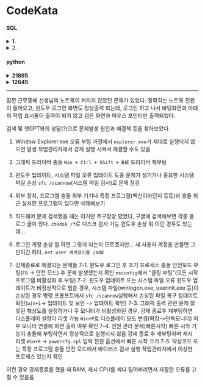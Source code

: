 # CodeKata
#### SQL
<details>
<summary><b>1. </b></summary>

[link](https://school.programmers.co.kr/learn/courses/30/lessons/284527)

```sql
WITH G AS(SELECT G1.EMP_NO, G1.SCORE+G2.SCORE AS SCORE
    FROM HR_GRADE G1 JOIN HR_GRADE G2
    ON G1.EMP_NO = G2.EMP_NO
    WHERE G1.YEAR=2022 AND G1.HALF_YEAR=1 AND G2.YEAR=2022 AND G2.HALF_YEAR=2)
SELECT G.SCORE, E.EMP_NO, E.EMP_NAME, E.POSITION, E.EMAIL
FROM HR_EMPLOYEES E JOIN G
ON E.EMP_NO = G.EMP_NO
ORDER BY G.SCORE DESC
LIMIT 1
```
- subquery로 상반기 하반기의 점수를 합침
- `MAX` 사용하지 않고 `ORDER BY`, `LIMIT`을 사용

</details>

<details>
<summary>2. </summary>

[link](https://school.programmers.co.kr/learn/courses/30/lessons/276034)

```SQL
SELECT ID, EMAIL, FIRST_NAME, LAST_NAME
FROM DEVELOPERS
WHERE ((SELECT CODE FROM SKILLCODES WHERE NAME='PYTHON') | (SELECT CODE FROM SKILLCODES WHERE NAME='C#')) & SKILL_CODE
ORDER BY ID
```
- 서브쿼리 사용
- & 연산자 사용

```SQL
SELECT DISTINCT D.ID, D.EMAIL, D.FIRST_NAME, D.LAST_NAME
FROM DEVELOPERS D JOIN SKILLCODES S 
ON D.SKILL_CODE & S.CODE = S.CODE AND S.NAME IN ("PYTHON","C#")
ORDER BY ID
```
- 해답 보고 만든 JOIN 사용
- JOIN할 기준을 잡기가 막막했고 추가로 WHERE를 사용할 생각을 했었는데 생각보다 단순하고 깔끔하게 답이 나왔음
- 단 PYTHON과 C#을 모두 가진 코드의 경우 중복 출력이 되기에 DISTINCTㄹ 사용이 필수수

</details>

#### python

<details>
<summary><b>21895</b></summary>

[link](https://www.acmicpc.net/problem/21895
)

```python
n=int(input())
A=input()
B=input()
StoI={"S":0, "R":1, "P":2}
ItoS={0:"S", 1:"R", 2:"P"}

for i in range(n):
    a,b=StoI[A[i]],StoI[B[i]]
    if a==b:
        print((ItoS[(a+1)%3]),end='')
    else: 
        r=max(a,b)
        if max(a,b)==2 and min(a,b)==0: r=0
        print((ItoS[r]),end='')
```
- `Dasha`는 매판 이기는 것을 목표로 한다. 
- RSP를 딕셔너리를 사용해 매핑 후 구현
- 가위바위보를 좀 더 간편하게 구현할 수 있었으면 얼마나 좋을까

</details>

<details>
<summary><b>12645</b></summary>

[link](https://www.acmicpc.net/problem/12645)

<b>1st try: </b>

```python
from itertools import permutations

t=int(input())
for _ in range(t):
    n=int(input())
    l=[]
    while n>0:
        l.insert(0,n%10)
        n//=10
    n=int(''.join(map(str,l)))
    l.sort()
    perm=list(permutations(l))
    r=0
    for i in perm:
        i=int(''.join(map(str,i)))
        if i > n: 
            r=i
            break

    print(f"Case #{_}:",r)
```
- permutation 안쓰려다 너무 복잡해질 거 같아 사용했다
- 각 자릿수에서 permutation을 사용해 모든 조합을 구하고, 그 중에서 n보다 큰 최소값을 찾아 출력
- permutation을 sort하는 것보다 원본값을 정렬하고 permutation 하는 것이 더 빠를 거 같음
- 오답을 출력함

<b>2nd try:</b>

```python
from itertools import permutations

t=int(input())
for _ in range(t):
    n=int(input())
    l=list(map(int,str(n)))
    l.sort()
    perm=list(permutations(l))
    r=perm[0]
    for i in perm:
        i=int(''.join(map(str,i)))
        if i > n: 
            r=i
            break

    print(f"Case #{_+1}:",r)
```
- 불필요한 변수 삭제 및 메모리 최적화
- case 번호 오류 수정(1부터 시작)
- 계속해서 오류 발생, 뭐가 오류를 일으키는지 알 수 없음

</details>

---

잠깐 근무중에 선생님의 노트북이 켜지지 않았던 문제가 있었다. 
정확히는 노트북 전원이 들어오고, 윈도우 로그인 화면도 정상출력 되는데, 로그인 하고 나서 바탕화면과 아래의 작업 표시줄이 출력이 되지 않고 검은 화면과 마우스 포인터만 출력되었다. 

검색 및 챗GPT와의 상담(?)으로 문제발생 원인과 해결책 등을 찾아보았다. 

1. Window Explorer.exe 오류
부팅 과정에서 `explorer.exe`가 제대로 실행되지 않으면 발생
작업관리자에서 강제 실행 시켜서 해결할 수도 있음

2. 그래픽 드라이버 충돌
`Win + Ctrl + Shift + B`로 드라이버 재부팅

3. 윈도우 업데이트, 시스템 파일 오류
업데이트 도중 문제가 생기거나 중요한 시스템 파일 손상
`sfc /scannow`(시스템 파일 검사)로 문제 점검

4. 외부 장치, 프로그램 충돌
외부 기기나 특정 프로그램(백신이라던지 등등)과 충돌
최근 설치한 프로그램이 있다면 삭제해보기

5. 하드웨어 문제
검색했을 때는 이거만 주구장창 떴었다, 구글에 검색해보면 각종 블로그 글이 있다. 
`chkdsk /f`로 디스크 검사 가능
윈도우 손상 뭐 이런 경우도 있는데... 

6. 로그인 계정 손상
뭘 하면 그렇게 되는지 모르겠지만...
새 사용자 계정을 만들면 그만이긴 하다. 
`net user 새계정이름 /add`

7. 강제종료로 해결되는 문제들
7-1. 윈도우 로그인 후 초기 프로세스 충돌
안전모드 부팅(`F8` -> 안전 모드) 후 문제 발생했는지 확인
`msconfig`에서 "클링 부팅"(모든 시작 프로그램 비활성화 후 부팅)
7-2. 윈도우 업데이트 또는 시스템 파일 오류
윈도우 업데이트가 비정상적으로 멈춘 경우, 시스템 파일(winlogon.exe, userinit.exe 등)이 손상된 경우
명령 프롬프트에서 `sfc /scannow`실행해서 손상된 파일 복구
업데이트 확인(`win+i`-> 업데이트 및 보안 -> 업데이트 확인)
7-3. 그래픽 출력 관련 문제
잘못된 해상도를 설정하거나 주 모니터가 비활성화된 경우, 강제 종료후 재부팅하면 디스플레이 설정이 리셋 가능
`Win+P`로 디스플레이 모드 변경(확장->단독모니터)
외부 모니터 연결해 화면 출력 여부 확인
7-4. 전원 관리 문제(빠른시작)
빠른 시작 기능이 충돌해 부팅하면서 정상적으로 실행되지 않음
강제 종료 후 재부팅하며 캐시 리셋
`Win+R` -> `powercfg.cpl` 입력
전원 옵션에서 빠른 시작 끄기
7-5. 악성코드 또는 특정 프로그램 충돌
안전 모드에서 바이러스 검사 실행
작업관리자에서 이상한 프로세스 있는지 확인

이런 경우 강제종료를 했을 때 RAM, 캐시 CPU를 싹다 밀어버리면서 자잘한 오류를 고칠 수 있음음